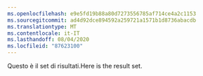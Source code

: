 ```yaml
---
ms.openlocfilehash: e9e5fd19b88a80d7273556785af714ce4a2c1153
ms.sourcegitcommit: ad4d92dce894592a259721a1571b1d8736abacdb
ms.translationtype: MT
ms.contentlocale: it-IT
ms.lasthandoff: 08/04/2020
ms.locfileid: "87623100"
---
```

<span data-ttu-id="ad542-101">Questo è il set di risultati.</span><span class="sxs-lookup"><span data-stu-id="ad542-101">Here is the result set.</span></span>
